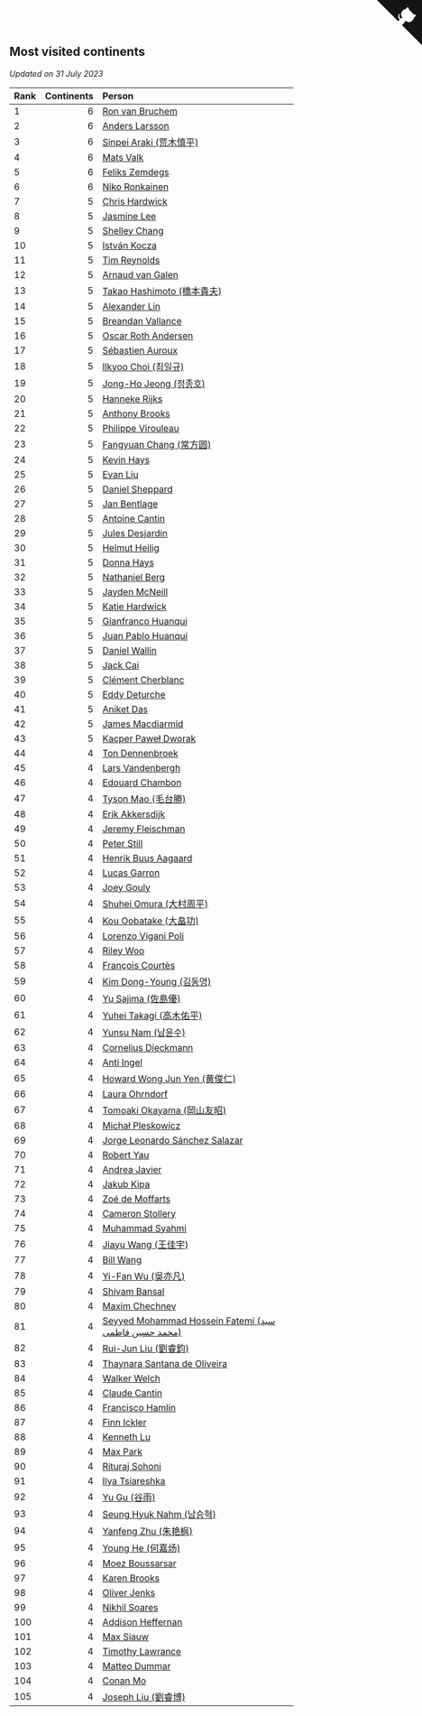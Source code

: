 ## Most visited continents

*Updated on 31 July 2023*

| Rank | Continents | Person |
| :--- | ---: | :--- |
| 1 | 6 | [Ron van Bruchem](https://www.worldcubeassociation.org/persons/2003BRUC01) |
| 2 | 6 | [Anders Larsson](https://www.worldcubeassociation.org/persons/2003LARS01) |
| 3 | 6 | [Sinpei Araki (荒木慎平)](https://www.worldcubeassociation.org/persons/2006ARAK01) |
| 4 | 6 | [Mats Valk](https://www.worldcubeassociation.org/persons/2007VALK01) |
| 5 | 6 | [Feliks Zemdegs](https://www.worldcubeassociation.org/persons/2009ZEMD01) |
| 6 | 6 | [Niko Ronkainen](https://www.worldcubeassociation.org/persons/2010RONK01) |
| 7 | 5 | [Chris Hardwick](https://www.worldcubeassociation.org/persons/2003HARD01) |
| 8 | 5 | [Jasmine Lee](https://www.worldcubeassociation.org/persons/2003LEEJ01) |
| 9 | 5 | [Shelley Chang](https://www.worldcubeassociation.org/persons/2004CHAN04) |
| 10 | 5 | [István Kocza](https://www.worldcubeassociation.org/persons/2005KOCZ01) |
| 11 | 5 | [Tim Reynolds](https://www.worldcubeassociation.org/persons/2005REYN01) |
| 12 | 5 | [Arnaud van Galen](https://www.worldcubeassociation.org/persons/2006GALE01) |
| 13 | 5 | [Takao Hashimoto (橋本貴夫)](https://www.worldcubeassociation.org/persons/2007HASH01) |
| 14 | 5 | [Alexander Lin](https://www.worldcubeassociation.org/persons/2007LING01) |
| 15 | 5 | [Breandan Vallance](https://www.worldcubeassociation.org/persons/2007VALL01) |
| 16 | 5 | [Oscar Roth Andersen](https://www.worldcubeassociation.org/persons/2008ANDE02) |
| 17 | 5 | [Sébastien Auroux](https://www.worldcubeassociation.org/persons/2008AURO01) |
| 18 | 5 | [Ilkyoo Choi (최일규)](https://www.worldcubeassociation.org/persons/2008CHOI04) |
| 19 | 5 | [Jong-Ho Jeong (정종호)](https://www.worldcubeassociation.org/persons/2008JONG03) |
| 20 | 5 | [Hanneke Rijks](https://www.worldcubeassociation.org/persons/2008RIJK01) |
| 21 | 5 | [Anthony Brooks](https://www.worldcubeassociation.org/persons/2008SEAR01) |
| 22 | 5 | [Philippe Virouleau](https://www.worldcubeassociation.org/persons/2008VIRO01) |
| 23 | 5 | [Fangyuan Chang (常方圆)](https://www.worldcubeassociation.org/persons/2009CHAN04) |
| 24 | 5 | [Kevin Hays](https://www.worldcubeassociation.org/persons/2009HAYS01) |
| 25 | 5 | [Evan Liu](https://www.worldcubeassociation.org/persons/2009LIUE01) |
| 26 | 5 | [Daniel Sheppard](https://www.worldcubeassociation.org/persons/2009SHEP01) |
| 27 | 5 | [Jan Bentlage](https://www.worldcubeassociation.org/persons/2010BENT01) |
| 28 | 5 | [Antoine Cantin](https://www.worldcubeassociation.org/persons/2010CANT02) |
| 29 | 5 | [Jules Desjardin](https://www.worldcubeassociation.org/persons/2010DESJ01) |
| 30 | 5 | [Helmut Heilig](https://www.worldcubeassociation.org/persons/2010HEIL02) |
| 31 | 5 | [Donna Hays](https://www.worldcubeassociation.org/persons/2011HAYS02) |
| 32 | 5 | [Nathaniel Berg](https://www.worldcubeassociation.org/persons/2012BERG04) |
| 33 | 5 | [Jayden McNeill](https://www.worldcubeassociation.org/persons/2012MCNE01) |
| 34 | 5 | [Katie Hardwick](https://www.worldcubeassociation.org/persons/2013ENGE01) |
| 35 | 5 | [Gianfranco Huanqui](https://www.worldcubeassociation.org/persons/2013HUAN29) |
| 36 | 5 | [Juan Pablo Huanqui](https://www.worldcubeassociation.org/persons/2013HUAN30) |
| 37 | 5 | [Daniel Wallin](https://www.worldcubeassociation.org/persons/2013WALL03) |
| 38 | 5 | [Jack Cai](https://www.worldcubeassociation.org/persons/2014CAIJ02) |
| 39 | 5 | [Clément Cherblanc](https://www.worldcubeassociation.org/persons/2014CHER05) |
| 40 | 5 | [Eddy Deturche](https://www.worldcubeassociation.org/persons/2014DETU01) |
| 41 | 5 | [Aniket Das](https://www.worldcubeassociation.org/persons/2015DASA02) |
| 42 | 5 | [James Macdiarmid](https://www.worldcubeassociation.org/persons/2015MACD03) |
| 43 | 5 | [Kacper Paweł Dworak](https://www.worldcubeassociation.org/persons/2020DWOR01) |
| 44 | 4 | [Ton Dennenbroek](https://www.worldcubeassociation.org/persons/2003DENN01) |
| 45 | 4 | [Lars Vandenbergh](https://www.worldcubeassociation.org/persons/2003VAND01) |
| 46 | 4 | [Edouard Chambon](https://www.worldcubeassociation.org/persons/2004CHAM01) |
| 47 | 4 | [Tyson Mao (毛台勝)](https://www.worldcubeassociation.org/persons/2004MAOT02) |
| 48 | 4 | [Erik Akkersdijk](https://www.worldcubeassociation.org/persons/2005AKKE01) |
| 49 | 4 | [Jeremy Fleischman](https://www.worldcubeassociation.org/persons/2005FLEI01) |
| 50 | 4 | [Peter Still](https://www.worldcubeassociation.org/persons/2005STIL01) |
| 51 | 4 | [Henrik Buus Aagaard](https://www.worldcubeassociation.org/persons/2006BUUS01) |
| 52 | 4 | [Lucas Garron](https://www.worldcubeassociation.org/persons/2006GARR01) |
| 53 | 4 | [Joey Gouly](https://www.worldcubeassociation.org/persons/2007GOUL01) |
| 54 | 4 | [Shuhei Omura (大村周平)](https://www.worldcubeassociation.org/persons/2007OMUR01) |
| 55 | 4 | [Kou Oobatake (大畠功)](https://www.worldcubeassociation.org/persons/2007OOBA01) |
| 56 | 4 | [Lorenzo Vigani Poli](https://www.worldcubeassociation.org/persons/2007POLI01) |
| 57 | 4 | [Riley Woo](https://www.worldcubeassociation.org/persons/2007WOOR01) |
| 58 | 4 | [François Courtès](https://www.worldcubeassociation.org/persons/2008COUR01) |
| 59 | 4 | [Kim Dong-Young (김동영)](https://www.worldcubeassociation.org/persons/2008DONG02) |
| 60 | 4 | [Yu Sajima (佐島優)](https://www.worldcubeassociation.org/persons/2008SAJI01) |
| 61 | 4 | [Yuhei Takagi (高木佑平)](https://www.worldcubeassociation.org/persons/2008TAKA01) |
| 62 | 4 | [Yunsu Nam (남윤수)](https://www.worldcubeassociation.org/persons/2008YUNS02) |
| 63 | 4 | [Cornelius Dieckmann](https://www.worldcubeassociation.org/persons/2009DIEC01) |
| 64 | 4 | [Anti Ingel](https://www.worldcubeassociation.org/persons/2009INGE01) |
| 65 | 4 | [Howard Wong Jun Yen (黄俊仁)](https://www.worldcubeassociation.org/persons/2009JUNY01) |
| 66 | 4 | [Laura Ohrndorf](https://www.worldcubeassociation.org/persons/2009OHRN01) |
| 67 | 4 | [Tomoaki Okayama (岡山友昭)](https://www.worldcubeassociation.org/persons/2009OKAY01) |
| 68 | 4 | [Michał Pleskowicz](https://www.worldcubeassociation.org/persons/2009PLES01) |
| 69 | 4 | [Jorge Leonardo Sánchez Salazar](https://www.worldcubeassociation.org/persons/2009SALA01) |
| 70 | 4 | [Robert Yau](https://www.worldcubeassociation.org/persons/2009YAUR01) |
| 71 | 4 | [Andrea Javier](https://www.worldcubeassociation.org/persons/2010JAVI01) |
| 72 | 4 | [Jakub Kipa](https://www.worldcubeassociation.org/persons/2010KIPA01) |
| 73 | 4 | [Zoé de Moffarts](https://www.worldcubeassociation.org/persons/2010MOFF02) |
| 74 | 4 | [Cameron Stollery](https://www.worldcubeassociation.org/persons/2010STOL01) |
| 75 | 4 | [Muhammad Syahmi](https://www.worldcubeassociation.org/persons/2010SYAH03) |
| 76 | 4 | [Jiayu Wang (王佳宇)](https://www.worldcubeassociation.org/persons/2010WANG53) |
| 77 | 4 | [Bill Wang](https://www.worldcubeassociation.org/persons/2010WANG68) |
| 78 | 4 | [Yi-Fan Wu (吳亦凡)](https://www.worldcubeassociation.org/persons/2010WUIF01) |
| 79 | 4 | [Shivam Bansal](https://www.worldcubeassociation.org/persons/2011BANS02) |
| 80 | 4 | [Maxim Chechnev](https://www.worldcubeassociation.org/persons/2011CHEC01) |
| 81 | 4 | [Seyyed Mohammad Hossein Fatemi (سید محمد حسین فاطمی)](https://www.worldcubeassociation.org/persons/2011FATE01) |
| 82 | 4 | [Rui-Jun Liu (劉睿鈞)](https://www.worldcubeassociation.org/persons/2011LIUR02) |
| 83 | 4 | [Thaynara Santana de Oliveira](https://www.worldcubeassociation.org/persons/2011OLIV03) |
| 84 | 4 | [Walker Welch](https://www.worldcubeassociation.org/persons/2011WELC01) |
| 85 | 4 | [Claude Cantin](https://www.worldcubeassociation.org/persons/2012CANT01) |
| 86 | 4 | [Francisco Hamlin](https://www.worldcubeassociation.org/persons/2012HAML01) |
| 87 | 4 | [Finn Ickler](https://www.worldcubeassociation.org/persons/2012ICKL01) |
| 88 | 4 | [Kenneth Lu](https://www.worldcubeassociation.org/persons/2012LUKE01) |
| 89 | 4 | [Max Park](https://www.worldcubeassociation.org/persons/2012PARK03) |
| 90 | 4 | [Rituraj Sohoni](https://www.worldcubeassociation.org/persons/2012SOHO01) |
| 91 | 4 | [Ilya Tsiareshka](https://www.worldcubeassociation.org/persons/2012TERE01) |
| 92 | 4 | [Yu Gu (谷雨)](https://www.worldcubeassociation.org/persons/2013GUYU01) |
| 93 | 4 | [Seung Hyuk Nahm (남승혁)](https://www.worldcubeassociation.org/persons/2013NAHM01) |
| 94 | 4 | [Yanfeng Zhu (朱艳枫)](https://www.worldcubeassociation.org/persons/2013ZHUY02) |
| 95 | 4 | [Young He (何嘉炀)](https://www.worldcubeassociation.org/persons/2014HEYO01) |
| 96 | 4 | [Moez Boussarsar](https://www.worldcubeassociation.org/persons/2015BOUS02) |
| 97 | 4 | [Karen Brooks](https://www.worldcubeassociation.org/persons/2015BROO01) |
| 98 | 4 | [Oliver Jenks](https://www.worldcubeassociation.org/persons/2015JENK02) |
| 99 | 4 | [Nikhil Soares](https://www.worldcubeassociation.org/persons/2015SOAR01) |
| 100 | 4 | [Addison Heffernan](https://www.worldcubeassociation.org/persons/2016HEFF01) |
| 101 | 4 | [Max Siauw](https://www.worldcubeassociation.org/persons/2017SIAU02) |
| 102 | 4 | [Timothy Lawrance](https://www.worldcubeassociation.org/persons/2017LAWR04) |
| 103 | 4 | [Matteo Dummar](https://www.worldcubeassociation.org/persons/2017DUMM01) |
| 104 | 4 | [Conan Mo](https://www.worldcubeassociation.org/persons/2020MOCO01) |
| 105 | 4 | [Joseph Liu (劉睿博)](https://www.worldcubeassociation.org/persons/2023LIUJ01) |


<a href="https://github.com/JustinTimeCuber/wca_statistics" class="github-corner" aria-label="View source on Github"><svg width="80" height="80" viewBox="0 0 250 250" style="fill:#151513; color:#fff; position: absolute; top: 0; border: 0; right: 0;" aria-hidden="true"><path d="M0,0 L115,115 L130,115 L142,142 L250,250 L250,0 Z"></path><path d="M128.3,109.0 C113.8,99.7 119.0,89.6 119.0,89.6 C122.0,82.7 120.5,78.6 120.5,78.6 C119.2,72.0 123.4,76.3 123.4,76.3 C127.3,80.9 125.5,87.3 125.5,87.3 C122.9,97.6 130.6,101.9 134.4,103.2" fill="currentColor" style="transform-origin: 130px 106px;" class="octo-arm"></path><path d="M115.0,115.0 C114.9,115.1 118.7,116.5 119.8,115.4 L133.7,101.6 C136.9,99.2 139.9,98.4 142.2,98.6 C133.8,88.0 127.5,74.4 143.8,58.0 C148.5,53.4 154.0,51.2 159.7,51.0 C160.3,49.4 163.2,43.6 171.4,40.1 C171.4,40.1 176.1,42.5 178.8,56.2 C183.1,58.6 187.2,61.8 190.9,65.4 C194.5,69.0 197.7,73.2 200.1,77.6 C213.8,80.2 216.3,84.9 216.3,84.9 C212.7,93.1 206.9,96.0 205.4,96.6 C205.1,102.4 203.0,107.8 198.3,112.5 C181.9,128.9 168.3,122.5 157.7,114.1 C157.9,116.9 156.7,120.9 152.7,124.9 L141.0,136.5 C139.8,137.7 141.6,141.9 141.8,141.8 Z" fill="currentColor" class="octo-body"></path></svg></a><style>.github-corner:hover .octo-arm{animation:octocat-wave 560ms ease-in-out}@keyframes octocat-wave{0%,100%{transform:rotate(0)}20%,60%{transform:rotate(-25deg)}40%,80%{transform:rotate(10deg)}}@media (max-width:500px){.github-corner:hover .octo-arm{animation:none}.github-corner .octo-arm{animation:octocat-wave 560ms ease-in-out}}</style>
